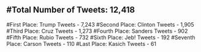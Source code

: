 #Total Number of Tweets: 12,418 
---
#First Place: Trump Tweets - 7,243
#Second Place: Clinton Tweets - 1,905
#Third Place: Cruz Tweets - 1,273
#Fourth Place: Sanders Tweets - 902
#Fifth Place: Rubio Tweets - 732
#Sixth Place: Jeb! Tweets - 192
#Seventh Place: Carson Tweets - 110
#Last Place: Kasich Tweets - 61
